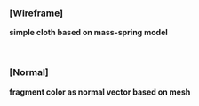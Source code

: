 


### \[Wireframe]
__simple cloth based on mass-spring model__

<br>

### \[Normal]
__fragment color as normal vector based on mesh__
